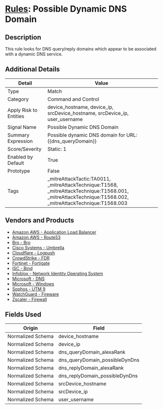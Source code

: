 # [Rules](README.md): Possible Dynamic DNS Domain

## Description
This rule looks for DNS query/reply domains which appear to be associated with a dynamic DNS service.

## Additional Details
|Detail|Value|
|----|----|
|Type|Match|
|Category|Command and Control|
|Apply Risk to Entities|device_hostname, device_ip, srcDevice_hostname, srcDevice_ip, user_username|
|Signal Name|Possible Dynamic DNS Domain|
|Summary Expression|Possible dynamic DNS domain for URL: {{dns_queryDomain}}|
|Score/Severity|Static: 1|
|Enabled by Default|True|
|Prototype|False|
|Tags|_mitreAttackTactic:TA0011, _mitreAttackTechnique:T1568, _mitreAttackTechnique:T1568.001, _mitreAttackTechnique:T1568.002, _mitreAttackTechnique:T1568.003|
## Vendors and Products
- [Amazon AWS - Application Load Balancer](../products/5bb9e0b3-8d57-4b10-8952-0b6ffe91b599.md)
- [Amazon AWS - Route53](../products/e2393771-bda2-414a-8661-0a57069287ad.md)
- [Bro - Bro](../products/37C866BF-72E1-470A-9072-EDB908F56951.md)
- [Cisco Systems - Umbrella](../products/5ba50e74-3c05-4ea8-aeaf-5efde588c60f.md)
- [Cloudflare - Logpush](../products/c2503fcc-ef30-4e40-bb32-0bf47151b140.md)
- [CrowdStrike - FDR](../products/569a3a44-c29f-492e-bcf4-5dc04e2ab0f3.md)
- [Fortinet - Fortigate](../products/c57e2c85-4fc1-4fb7-8fa1-dbc5235231ad.md)
- [ISC - Bind](../products/1768a42a-37e6-4a2b-aa42-314583f63e1b.md)
- [Infoblox - Network Identity Operating System](../products/43808f4c-15e9-480c-ab1a-38bdef3b6798.md)
- [Microsoft - DNS](../products/e362ae18-9af1-496d-9ace-efa05a8381c6.md)
- [Microsoft - Windows](../products/1ff7546c-cb36-4a24-87f7-89d2cecc5761.md)
- [Sophos - UTM 9](../products/0fb003bc-8383-442f-8f3d-afcfbaefe617.md)
- [WatchGuard - Fireware](../products/14aa46d3-0710-44b6-9ce3-0a6b8f36b076.md)
- [Zscaler - Firewall](../products/9e0641a7-22ce-4ac8-8113-ee48b368ac3d.md)


## Fields Used

|Origin|Field|
|----|----|
|Normalized Schema|device_hostname|
|Normalized Schema|device_ip|
|Normalized Schema|dns_queryDomain_alexaRank|
|Normalized Schema|dns_queryDomain_possibleDynDns|
|Normalized Schema|dns_replyDomain_alexaRank|
|Normalized Schema|dns_replyDomain_possibleDynDns|
|Normalized Schema|srcDevice_hostname|
|Normalized Schema|srcDevice_ip|
|Normalized Schema|user_username|


